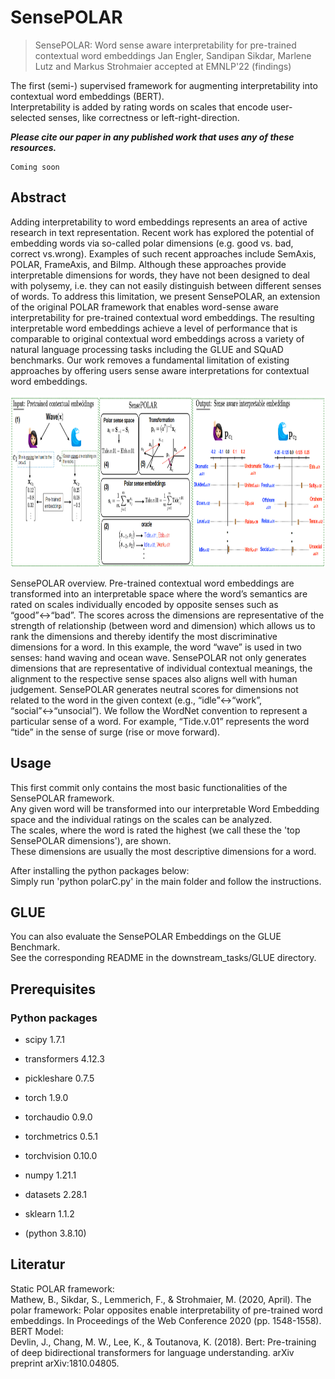 # SensePOLAR
> SensePOLAR: Word sense aware interpretability for pre-trained contextual word embeddings Jan Engler, Sandipan Sikdar, Marlene Lutz and Markus Strohmaier accepted at EMNLP'22 (findings)

The first (semi-) supervised framework for augmenting interpretability into contextual word embeddings (BERT).  
Interpretability is added by rating words on scales that encode user-selected senses, like correctness or left-right-direction.

***Please cite our paper in any published work that uses any of these resources.***
~~~
Coming soon
~~~

## Abstract
Adding interpretability to word embeddings represents an area of active research in text representation. Recent work has explored the potential of embedding words via so-called polar dimensions (e.g. good vs. bad, correct vs.wrong). Examples of such recent approaches include SemAxis, POLAR, FrameAxis, and BiImp. Although these approaches provide interpretable dimensions for words, they have not been designed to deal with polysemy, i.e. they can not easily distinguish between different senses of words. To address this limitation, we present SensePOLAR, an extension of the original POLAR framework that enables word-sense aware interpretability for pre-trained contextual word embeddings. The resulting interpretable word embeddings achieve a level of performance that is comparable to original contextual word embeddings across a variety of natural language processing tasks including the GLUE and SQuAD benchmarks. Our work removes a fundamental limitation of existing
approaches by offering users sense aware interpretations for contextual word embeddings.

<p align="center"><img src="./sensepolar.png" width="800" height="275"></p>

SensePOLAR overview. Pre-trained contextual word embeddings are transformed into an interpretable
space where the word’s semantics are rated on scales individually encoded by opposite senses such as “good”↔“bad”.
The scores across the dimensions are representative of the strength of relationship (between word and dimension)
which allows us to rank the dimensions and thereby identify the most discriminative dimensions for a word. In this
example, the word “wave” is used in two senses: hand waving and ocean wave. SensePOLAR not only generates
dimensions that are representative of individual contextual meanings, the alignment to the respective sense spaces
also aligns well with human judgement. SensePOLAR generates neutral scores for dimensions not related to the
word in the given context (e.g., “idle”↔“work”, “social”↔“unsocial”). We follow the WordNet convention to
represent a particular sense of a word. For example, “Tide.v.01” represents the word “tide” in the sense of surge
(rise or move forward).


## Usage
This first commit only contains the most basic functionalities of the SensePOLAR framework.  
Any given word will be transformed into our interpretable Word Embedding space and the individual ratings on the scales can be analyzed.  
The scales, where the word is rated the highest (we call these the 'top SensePOLAR dimensions'), are shown.  
These dimensions are usually the most descriptive dimensions for a word.  

After installing the python packages below:  
Simply run 'python polarC.py' in the main folder and follow the instructions.


## GLUE
You can also evaluate the SensePOLAR Embeddings on the GLUE Benchmark.  
See the corresponding README in the downstream_tasks/GLUE directory.

## Prerequisites
### Python packages
* scipy 1.7.1
* transformers 4.12.3
* pickleshare 0.7.5
* torch 1.9.0
* torchaudio 0.9.0
* torchmetrics 0.5.1
* torchvision 0.10.0
* numpy 1.21.1
* datasets 2.28.1
* sklearn 1.1.2

* (python 3.8.10)



## Literatur
Static POLAR framework:  
Mathew, B., Sikdar, S., Lemmerich, F., & Strohmaier, M. (2020, April). The polar framework: Polar opposites enable interpretability of pre-trained word embeddings. In Proceedings of the Web Conference 2020 (pp. 1548-1558).
BERT Model:  
Devlin, J., Chang, M. W., Lee, K., & Toutanova, K. (2018). Bert: Pre-training of deep bidirectional transformers for language understanding. arXiv preprint arXiv:1810.04805.
